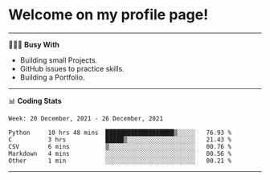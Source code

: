 # Welcome on my profile page!
<!-- print(("dralla"[::-1]+"s").capitalize()) -->

---
👨🏻‍💻 **Busy With**
* Building small Projects.
* GitHub issues to practice skills.
* Building a Portfolio.

---
📊 **Coding Stats**
<!--START_SECTION:waka-->
```text
Week: 20 December, 2021 - 26 December, 2021

Python     10 hrs 48 mins  ███████████████████▒░░░░░   76.93 % 
C          3 hrs           █████▒░░░░░░░░░░░░░░░░░░░   21.43 % 
CSV        6 mins          ▒░░░░░░░░░░░░░░░░░░░░░░░░   00.76 % 
Markdown   4 mins          ░░░░░░░░░░░░░░░░░░░░░░░░░   00.56 % 
Other      1 min           ░░░░░░░░░░░░░░░░░░░░░░░░░   00.21 % 
```
<!--END_SECTION:waka-->
---
